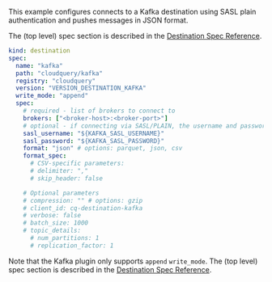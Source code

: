 This example configures connects to a Kafka destination using SASL plain authentication and pushes messages in JSON format.

The (top level) spec section is described in the [Destination Spec Reference](/docs/reference/destination-spec).

```yaml copy
kind: destination
spec:
  name: "kafka"
  path: "cloudquery/kafka"
  registry: "cloudquery"
  version: "VERSION_DESTINATION_KAFKA"
  write_mode: "append"
  spec:
    # required - list of brokers to connect to
    brokers: ["<broker-host>:<broker-port>"]
    # optional - if connecting via SASL/PLAIN, the username and password to use. If not set, no authentication will be used.
    sasl_username: "${KAFKA_SASL_USERNAME}"
    sasl_password: "${KAFKA_SASL_PASSWORD}"
    format: "json" # options: parquet, json, csv
    format_spec:
      # CSV-specific parameters:
      # delimiter: ","
      # skip_header: false

    # Optional parameters
    # compression: "" # options: gzip
    # client_id: cq-destination-kafka
    # verbose: false
    # batch_size: 1000
    # topic_details:
      # num_partitions: 1
      # replication_factor: 1
```

Note that the Kafka plugin only supports `append` `write_mode`. The (top level) spec section is described in the [Destination Spec Reference](/docs/reference/destination-spec).
